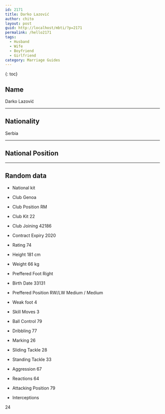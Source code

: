 ```yaml
---
id: 2171
title: Darko Lazović
author: chito
layout: post
guid: http://localhost/mbti/?p=2171
permalink: /hello2171
tags:
  - Husband
  - Wife
  - Boyfriend
  - Girlfriend
category: Marriage Guides
---
```



{: toc}


## Name  
Darko Lazović 

* * *

## Nationality  
Serbia 

* * *

## National Position 

* * *

## Random data 

  * National kit 
  * Club 
Genoa 

  * Club Position 
RM 

  * Club Kit 
22 

  * Club Joining 
42186 

  * Contract Expiry 
2020 

  * Rating 
74 

  * Height 
181 cm 

  * Weight 
66 kg 

  * Preffered Foot 
Right 

  * Birth Date 
33131 

  * Preffered Position 
RW/LW Medium / Medium 

  * Weak foot 
4 

  * Skill Moves 
3 

  * Ball Control 
79 

  * Dribbling 
77 

  * Marking 
26 

  * Sliding Tackle 
28 

  * Standing Tackle 
33 

  * Aggression 
67 

  * Reactions 
64 

  * Attacking Position 
79 

  * Interceptions 

24</ul>